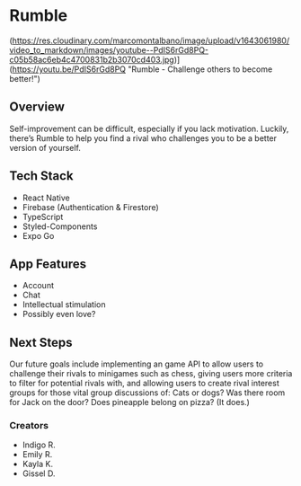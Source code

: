 # Rumble

(https://res.cloudinary.com/marcomontalbano/image/upload/v1643061980/video_to_markdown/images/youtube--PdIS6rGd8PQ-c05b58ac6eb4c4700831b2b3070cd403.jpg)](https://youtu.be/PdIS6rGd8PQ "Rumble - Challenge others to become better!")

## Overview

Self-improvement can be difficult, especially if you lack motivation. Luckily, there’s Rumble to help you find a rival who challenges you to be a better version of yourself.

## Tech Stack

- React Native
- Firebase (Authentication & Firestore)
- TypeScript
- Styled-Components
- Expo Go

## App Features

- Account
- Chat
- Intellectual stimulation
- Possibly even love?

## Next Steps

Our future goals include implementing an game API to allow users to challenge their rivals to minigames such as chess, giving users more criteria to filter for potential rivals with, and allowing users to create rival interest groups for those vital group discussions of: Cats or dogs? Was there room for Jack on the door? Does pineapple belong on pizza? (It does.)

### Creators

- Indigo R.
- Emily R.
- Kayla K.
- Gissel D.
